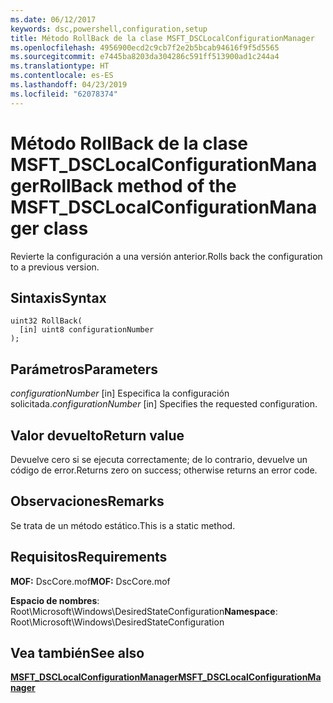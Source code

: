 ```yaml
---
ms.date: 06/12/2017
keywords: dsc,powershell,configuration,setup
title: Método RollBack de la clase MSFT_DSCLocalConfigurationManager
ms.openlocfilehash: 4956900ecd2c9cb7f2e2b5bcab94616f9f5d5565
ms.sourcegitcommit: e7445ba8203da304286c591ff513900ad1c244a4
ms.translationtype: HT
ms.contentlocale: es-ES
ms.lasthandoff: 04/23/2019
ms.locfileid: "62078374"
---
```

# <a name="rollback-method-of-the-msftdsclocalconfigurationmanager-class"></a><span data-ttu-id="33169-103">Método RollBack de la clase MSFT_DSCLocalConfigurationManager</span><span class="sxs-lookup"><span data-stu-id="33169-103">RollBack method of the MSFT_DSCLocalConfigurationManager class</span></span>

<span data-ttu-id="33169-104">Revierte la configuración a una versión anterior.</span><span class="sxs-lookup"><span data-stu-id="33169-104">Rolls back the configuration to a previous version.</span></span>

## <a name="syntax"></a><span data-ttu-id="33169-105">Sintaxis</span><span class="sxs-lookup"><span data-stu-id="33169-105">Syntax</span></span>

```mof
uint32 RollBack(
  [in] uint8 configurationNumber
);
```

## <a name="parameters"></a><span data-ttu-id="33169-106">Parámetros</span><span class="sxs-lookup"><span data-stu-id="33169-106">Parameters</span></span>

<span data-ttu-id="33169-107">*configurationNumber* \[in\] Especifica la configuración solicitada.</span><span class="sxs-lookup"><span data-stu-id="33169-107">*configurationNumber* \[in\] Specifies the requested configuration.</span></span>

## <a name="return-value"></a><span data-ttu-id="33169-108">Valor devuelto</span><span class="sxs-lookup"><span data-stu-id="33169-108">Return value</span></span>

<span data-ttu-id="33169-109">Devuelve cero si se ejecuta correctamente; de lo contrario, devuelve un código de error.</span><span class="sxs-lookup"><span data-stu-id="33169-109">Returns zero on success; otherwise returns an error code.</span></span>

## <a name="remarks"></a><span data-ttu-id="33169-110">Observaciones</span><span class="sxs-lookup"><span data-stu-id="33169-110">Remarks</span></span>

<span data-ttu-id="33169-111">Se trata de un método estático.</span><span class="sxs-lookup"><span data-stu-id="33169-111">This is a static method.</span></span>

## <a name="requirements"></a><span data-ttu-id="33169-112">Requisitos</span><span class="sxs-lookup"><span data-stu-id="33169-112">Requirements</span></span>

<span data-ttu-id="33169-113">**MOF:** DscCore.mof</span><span class="sxs-lookup"><span data-stu-id="33169-113">**MOF:** DscCore.mof</span></span>

<span data-ttu-id="33169-114">**Espacio de nombres**: Root\Microsoft\Windows\DesiredStateConfiguration</span><span class="sxs-lookup"><span data-stu-id="33169-114">**Namespace**: Root\Microsoft\Windows\DesiredStateConfiguration</span></span>

## <a name="see-also"></a><span data-ttu-id="33169-115">Vea también</span><span class="sxs-lookup"><span data-stu-id="33169-115">See also</span></span>

[<span data-ttu-id="33169-116">**MSFT_DSCLocalConfigurationManager**</span><span class="sxs-lookup"><span data-stu-id="33169-116">**MSFT_DSCLocalConfigurationManager**</span></span>](msft-dsclocalconfigurationmanager.md)